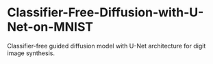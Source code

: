 # Classifier-Free-Diffusion-with-U-Net-on-MNIST
Classifier-free guided diffusion model with U-Net architecture for digit image synthesis.
